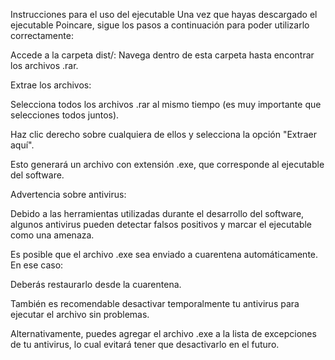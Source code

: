Instrucciones para el uso del ejecutable
Una vez que hayas descargado el ejecutable Poincare, sigue los pasos a continuación para poder utilizarlo correctamente:

Accede a la carpeta dist/: Navega dentro de esta carpeta hasta encontrar los archivos .rar.

Extrae los archivos:

Selecciona todos los archivos .rar al mismo tiempo (es muy importante que selecciones todos juntos).

Haz clic derecho sobre cualquiera de ellos y selecciona la opción "Extraer aquí".

Esto generará un archivo con extensión .exe, que corresponde al ejecutable del software.

Advertencia sobre antivirus:

Debido a las herramientas utilizadas durante el desarrollo del software, algunos antivirus pueden detectar falsos positivos y marcar el ejecutable como una amenaza.

Es posible que el archivo .exe sea enviado a cuarentena automáticamente. En ese caso:

Deberás restaurarlo desde la cuarentena.

También es recomendable desactivar temporalmente tu antivirus para ejecutar el archivo sin problemas.

Alternativamente, puedes agregar el archivo .exe a la lista de excepciones de tu antivirus, lo cual evitará tener que desactivarlo en el futuro.